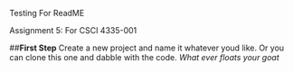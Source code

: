 Testing For ReadME



Assignment 5: For CSCI 4335-001


##**First Step** 
	Create a new project and name it whatever youd like. 
	Or you can clone this one and dabble with the code. 
	*What ever floats your goat* 


